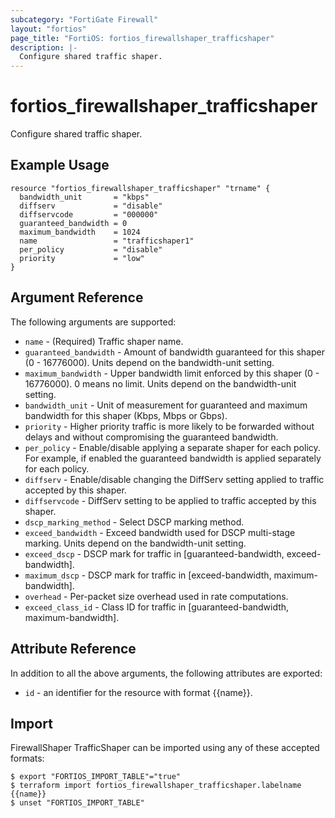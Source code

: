 ```yaml
---
subcategory: "FortiGate Firewall"
layout: "fortios"
page_title: "FortiOS: fortios_firewallshaper_trafficshaper"
description: |-
  Configure shared traffic shaper.
---
```


# fortios_firewallshaper_trafficshaper
Configure shared traffic shaper.

## Example Usage

```hcl
resource "fortios_firewallshaper_trafficshaper" "trname" {
  bandwidth_unit       = "kbps"
  diffserv             = "disable"
  diffservcode         = "000000"
  guaranteed_bandwidth = 0
  maximum_bandwidth    = 1024
  name                 = "trafficshaper1"
  per_policy           = "disable"
  priority             = "low"
}
```

## Argument Reference

The following arguments are supported:

* `name` - (Required) Traffic shaper name.
* `guaranteed_bandwidth` - Amount of bandwidth guaranteed for this shaper (0 - 16776000). Units depend on the bandwidth-unit setting.
* `maximum_bandwidth` - Upper bandwidth limit enforced by this shaper (0 - 16776000). 0 means no limit. Units depend on the bandwidth-unit setting.
* `bandwidth_unit` - Unit of measurement for guaranteed and maximum bandwidth for this shaper (Kbps, Mbps or Gbps).
* `priority` - Higher priority traffic is more likely to be forwarded without delays and without compromising the guaranteed bandwidth.
* `per_policy` - Enable/disable applying a separate shaper for each policy. For example, if enabled the guaranteed bandwidth is applied separately for each policy.
* `diffserv` - Enable/disable changing the DiffServ setting applied to traffic accepted by this shaper.
* `diffservcode` - DiffServ setting to be applied to traffic accepted by this shaper.
* `dscp_marking_method` - Select DSCP marking method.
* `exceed_bandwidth` - Exceed bandwidth used for DSCP multi-stage marking. Units depend on the bandwidth-unit setting.
* `exceed_dscp` - DSCP mark for traffic in [guaranteed-bandwidth, exceed-bandwidth].
* `maximum_dscp` - DSCP mark for traffic in [exceed-bandwidth, maximum-bandwidth].
* `overhead` - Per-packet size overhead used in rate computations.
* `exceed_class_id` - Class ID for traffic in [guaranteed-bandwidth, maximum-bandwidth].


## Attribute Reference

In addition to all the above arguments, the following attributes are exported:
* `id` - an identifier for the resource with format {{name}}.

## Import

FirewallShaper TrafficShaper can be imported using any of these accepted formats:
```
$ export "FORTIOS_IMPORT_TABLE"="true"
$ terraform import fortios_firewallshaper_trafficshaper.labelname {{name}}
$ unset "FORTIOS_IMPORT_TABLE"
```

